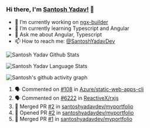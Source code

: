### Hi there, I'm [Santosh Yadav!](https://santoshyadav.dev) 👋

- 🔭 I’m currently working on [ngx-builder](https://github.com/ngx-builders)
- 🌱 I’m currently learning Typescript and Angular
- 💬 Ask me about Angular, Typescript
- 📫 How to reach me: [@SantoshYadavDev](https://twitter.com/SantoshYadavDev)

![Santosh Yadav Github Stats](https://github-readme-stats.anuraghazra1.vercel.app/api?username=SantoshYadavDev&show_icons=true&include_all_commits=true&theme=radical)

![Santosh Yadav Language Stats](https://github-readme-stats.anuraghazra1.vercel.app/api/top-langs/?username=SantoshYadavDev&layout=compact&theme=radical)

![Santosh's github activity graph](https://activity-graph.herokuapp.com/graph?username=SantoshYadavDev&theme=dracula)

<!--START_SECTION:activity-->
1. 🗣 Commented on [#108](https://github.com/Azure/static-web-apps-cli/issues/108) in [Azure/static-web-apps-cli](https://github.com/Azure/static-web-apps-cli)
2. 🗣 Commented on [#6222](https://github.com/ReactiveX/rxjs/issues/6222) in [ReactiveX/rxjs](https://github.com/ReactiveX/rxjs)
3. 🎉 Merged PR [#2](https://github.com/santoshyadavdev/myportfolio/pull/2) in [santoshyadavdev/myportfolio](https://github.com/santoshyadavdev/myportfolio)
4. 💪 Opened PR [#2](https://github.com/santoshyadavdev/myportfolio/pull/2) in [santoshyadavdev/myportfolio](https://github.com/santoshyadavdev/myportfolio)
5. 🎉 Merged PR [#1](https://github.com/santoshyadavdev/myportfolio/pull/1) in [santoshyadavdev/myportfolio](https://github.com/santoshyadavdev/myportfolio)
<!--END_SECTION:activity-->
